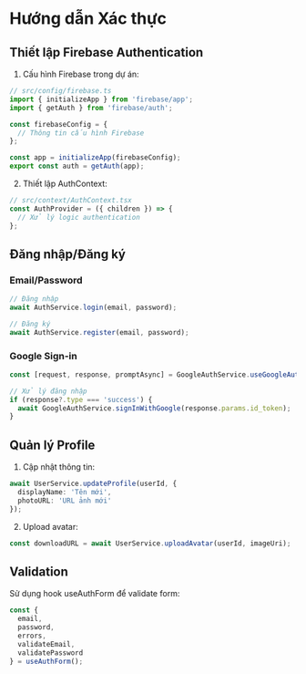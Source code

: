 # Hướng dẫn Xác thực

## Thiết lập Firebase Authentication

1. Cấu hình Firebase trong dự án:
```typescript
// src/config/firebase.ts
import { initializeApp } from 'firebase/app';
import { getAuth } from 'firebase/auth';

const firebaseConfig = {
  // Thông tin cấu hình Firebase
};

const app = initializeApp(firebaseConfig);
export const auth = getAuth(app);
```

2. Thiết lập AuthContext:
```typescript
// src/context/AuthContext.tsx
const AuthProvider = ({ children }) => {
  // Xử lý logic authentication
};
```

## Đăng nhập/Đăng ký

### Email/Password
```typescript
// Đăng nhập
await AuthService.login(email, password);

// Đăng ký
await AuthService.register(email, password);
```

### Google Sign-in
```typescript
const [request, response, promptAsync] = GoogleAuthService.useGoogleAuth();

// Xử lý đăng nhập
if (response?.type === 'success') {
  await GoogleAuthService.signInWithGoogle(response.params.id_token);
}
```

## Quản lý Profile

1. Cập nhật thông tin:
```typescript
await UserService.updateProfile(userId, {
  displayName: 'Tên mới',
  photoURL: 'URL ảnh mới'
});
```

2. Upload avatar:
```typescript
const downloadURL = await UserService.uploadAvatar(userId, imageUri);
```

## Validation

Sử dụng hook useAuthForm để validate form:
```typescript
const {
  email,
  password,
  errors,
  validateEmail,
  validatePassword
} = useAuthForm();
```
